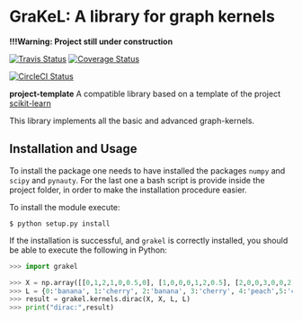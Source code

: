 # GraKeL: A library for graph kernels
**!!!Warning: Project still under construction**

[![Travis Status](https://travis-ci.org/ysig/GraKeL.svg?branch=develop)](https://travis-ci.org/ysig/GraKeL)
[![Coverage Status](https://coveralls.io/repos/github/ysig/GraKeL/badge.svg?branch=develop)](https://coveralls.io/github/ysig/GraKeL?branch=develop)

[![CircleCI Status](https://circleci.com/gh/scikit-learn-contrib/project-template.svg?style=shield&circle-token=:circle-token)](https://circleci.com/gh/scikit-learn-contrib/project-template/tree/master)

**project-template** A compatible library based on a template of the project
[scikit-learn](http://scikit-learn.org/) 

This library implements all the basic and advanced graph-kernels.

## Installation and Usage
To install the package one needs to have installed the packages
`numpy` and `scipy` and `pynauty`. For the last one a bash script
is provide inside the project folder, in order to make the installation
procedure easier.

To install the module execute:
```shell
$ python setup.py install
```

If the installation is successful, and `grakel` is correctly installed,
you should be able to execute the following in Python:
```python
>>> import grakel

>>> X = np.array([[0,1,2,1,0,0.5,0], [1,0,0,0,1,2,0.5], [2,0,0,3,0,0,2], [1,0,3,0,0,0,0], [0,1,0,0,0,3,1], [0.5,2,0,0,3,0,0], [0,0.5,2,0,1,0,0]])
>>> L = {0:'banana', 1:'cherry', 2:'banana', 3:'cherry', 4:'peach',5:'cherry',6:'lime'}
>>> result = grakel.kernels.dirac(X, X, L, L)
>>> print("dirac:",result)
```

